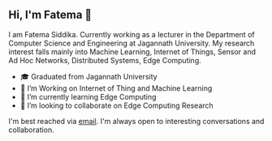 ## Hi, I'm Fatema 👋
I am Fatema Siddika. Currently working as a lecturer in the Department of Computer Science and Engineering at Jagannath University. My research interest falls mainly into Machine Learning, Internet of Things, Sensor and Ad Hoc Networks, Distributed Systems, Edge Computing.
- 🎓 Graduated from Jagannath University
- 👀 I’m Working on Internet of Thing and Machine Learning
- 🌱 I’m currently learning Edge Computing
- 💞️ I’m looking to collaborate on Edge Computing Research

I'm best reached via [email](https://jnu.ac.bd/profile/portal/web/596). I'm always open to interesting conversations and collaboration.
